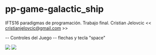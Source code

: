 # pp-game-galactic_ship
IFTS16 paradigmas de programación. Trabajo final.
Cristian Jelovcic << cristianjelovcic@gmail.com >>

-- Controles del Juego --
flechas y tecla "space"

![](../../Pictures/init.jpg)
![](../../Pictures/game_galactic_ship.jpg)